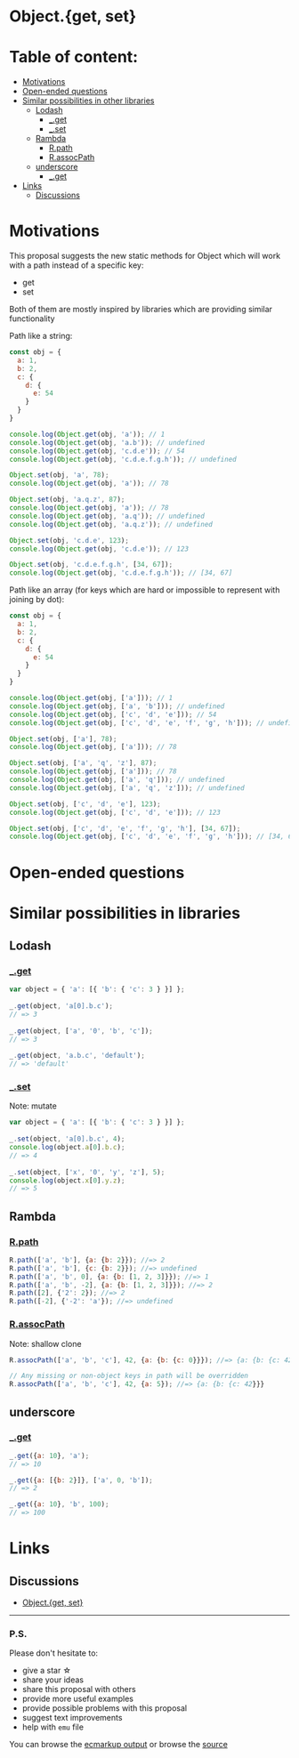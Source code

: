 # Object.{get, set}

# Table of content:
+ [Motivations](#motivations)
+ [Open-ended questions](#open-ended-questions)
+ [Similar possibilities in other libraries](#similar-possibilities-in-libraries)
    + [Lodash](#lodash)
      + [_.get](#_-get)
      + [_.set](#_-set)
    + [Rambda](#rambda)
      + [R.path](#rpath)
      + [R.assocPath](#rassocpath)
    + [underscore](#underscore)
      + [_.get](#_-get-1)
+ [Links](#links)
    + [Discussions](#discussions)

# Motivations

This proposal suggests the new static methods for Object which will work with a path instead of a specific key:
+ get
+ set

Both of them are mostly inspired by libraries which are providing similar functionality

Path like a string:

```js
const obj = {
  a: 1,
  b: 2,
  c: {
    d: {
      e: 54
    }
  }
}

console.log(Object.get(obj, 'a')); // 1
console.log(Object.get(obj, 'a.b')); // undefined
console.log(Object.get(obj, 'c.d.e')); // 54
console.log(Object.get(obj, 'c.d.e.f.g.h')); // undefined

Object.set(obj, 'a', 78);
console.log(Object.get(obj, 'a')); // 78

Object.set(obj, 'a.q.z', 87);
console.log(Object.get(obj, 'a')); // 78
console.log(Object.get(obj, 'a.q')); // undefined
console.log(Object.get(obj, 'a.q.z')); // undefined

Object.set(obj, 'c.d.e', 123);
console.log(Object.get(obj, 'c.d.e')); // 123

Object.set(obj, 'c.d.e.f.g.h', [34, 67]);
console.log(Object.get(obj, 'c.d.e.f.g.h')); // [34, 67]
```

Path like an array (for keys which are hard or impossible to represent with joining by dot):

```js
const obj = {
  a: 1,
  b: 2,
  c: {
    d: {
      e: 54
    }
  }
}

console.log(Object.get(obj, ['a'])); // 1
console.log(Object.get(obj, ['a', 'b'])); // undefined
console.log(Object.get(obj, ['c', 'd', 'e'])); // 54
console.log(Object.get(obj, ['c', 'd', 'e', 'f', 'g', 'h'])); // undefined

Object.set(obj, ['a'], 78);
console.log(Object.get(obj, ['a'])); // 78

Object.set(obj, ['a', 'q', 'z'], 87);
console.log(Object.get(obj, ['a'])); // 78
console.log(Object.get(obj, ['a', 'q'])); // undefined
console.log(Object.get(obj, ['a', 'q', 'z'])); // undefined

Object.set(obj, ['c', 'd', 'e'], 123);
console.log(Object.get(obj, ['c', 'd', 'e'])); // 123

Object.set(obj, ['c', 'd', 'e', 'f', 'g', 'h'], [34, 67]);
console.log(Object.get(obj, ['c', 'd', 'e', 'f', 'g', 'h'])); // [34, 67]
```

# Open-ended questions

# Similar possibilities in libraries

## Lodash

### [_.get](https://lodash.com/docs/4.17.15#get)

```js
var object = { 'a': [{ 'b': { 'c': 3 } }] };
 
_.get(object, 'a[0].b.c');
// => 3
 
_.get(object, ['a', '0', 'b', 'c']);
// => 3
 
_.get(object, 'a.b.c', 'default');
// => 'default'
```

### [_.set](https://lodash.com/docs/4.17.15#set)

Note: mutate

```js
var object = { 'a': [{ 'b': { 'c': 3 } }] };
 
_.set(object, 'a[0].b.c', 4);
console.log(object.a[0].b.c);
// => 4
 
_.set(object, ['x', '0', 'y', 'z'], 5);
console.log(object.x[0].y.z);
// => 5
```

## Rambda

### [R.path](https://ramdajs.com/docs/#path)

```js
R.path(['a', 'b'], {a: {b: 2}}); //=> 2
R.path(['a', 'b'], {c: {b: 2}}); //=> undefined
R.path(['a', 'b', 0], {a: {b: [1, 2, 3]}}); //=> 1
R.path(['a', 'b', -2], {a: {b: [1, 2, 3]}}); //=> 2
R.path([2], {'2': 2}); //=> 2
R.path([-2], {'-2': 'a'}); //=> undefined
```

### [R.assocPath](https://ramdajs.com/docs/#assocPath)

Note: shallow clone

```js
R.assocPath(['a', 'b', 'c'], 42, {a: {b: {c: 0}}}); //=> {a: {b: {c: 42}}}

// Any missing or non-object keys in path will be overridden
R.assocPath(['a', 'b', 'c'], 42, {a: 5}); //=> {a: {b: {c: 42}}}
```

## underscore

### [_.get](https://underscorejs.org/#get)

```js
_.get({a: 10}, 'a');
// => 10

_.get({a: [{b: 2}]}, ['a', 0, 'b']);
// => 2

_.get({a: 10}, 'b', 100);
// => 100
```

# Links

## Discussions

+ [Object.{get, set}](https://es.discourse.group/t/object-get-set/2372)

---

### P.S.
Please don't hesitate to:

+ give a star ☆
+ share your ideas
+ share this proposal with others
+ provide more useful examples
+ provide possible problems with this proposal
+ suggest text improvements
+ help with `emu` file


You can browse the [ecmarkup output](https://EzioMercer.github.io/destructuring-with-alias-binding/)
or browse the [source](https://github.com/EzioMercer/destructuring-with-alias-binding/blob/main/spec.emu)
